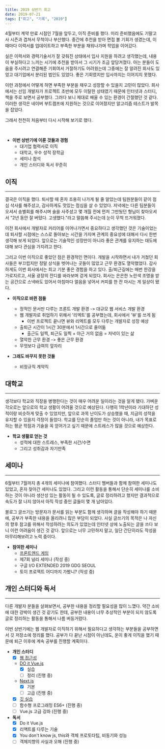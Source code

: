 ```yaml
---
title: 2019 상반기 회고
date: 2019-07-21
tags: ["회고", "기록", "2019"]
---
```


4월부터 계약 만료 시점인 7월을 앞두고, 이직 준비를 했다. 미리 준비했음에도 기말고사 시즌과 겹쳐서 무척이나 부산했다. 중간에 추천을 받아 면접 볼 기회가 생겼는데, 이때마다 이력서를 업데이트하고 부족한 부분을 채워나가며 학업을 이어갔다.

실은 이력서와 경력기술서가 잘 갖춰진 상태에서 입사 지원을 하려고 생각했는데, 내용이 부실하다고 느끼는 시기에 추천을 받아서 그 시기가 조금 앞당겨졌다. 아는 분들이 도움을 주시려고 연결해준 기회여서 거절하기도 어려웠는데 그중에는 잘 알려진 회사도 있었고 대기업에서 분리된 법인도 있었다. 좋은 기회였지만 입사까지는 이어지지 못했다.

이런 과정에서 어떻게 하면 부족한 부분을 채우고 성장할 수 있을지 고민이 많았다. 회사에서는 선임 개발자가 프로젝트 초반에 모두 이탈한 상태였기 때문에 인터넷과 스터디, 책을 주로 보면서 공부했다. 그러다 보니 제대로 배울 수 있는 환경이 간절했던 것 같다. 이러한 생각은 네이버 부트캠프에 지원하는 것으로 이어졌지만 알고리즘 테스트가 발목을 잡았다.

그래서 천천히 처음부터 다시 시작해 보기로 했다.

<br />

* **이번 상반기에 이룬 것들과 경험**
  * 대기업 협력사로 이직
  * 대학교, 우수 성적 장학금
  * 세미나 참석
  * 개인 스터디와 독서 꾸준히

## 이직
---
결국은 이직을 했다. 퇴사할 때 혼자 조용히 나가게 될 줄 알았는데 팀원분들이 같이 점심 삭사를 해주셨고, 감사하게도 맛있는 점심을 살 수 있었다. 저녁에는 다른 팀분들이 오셔서 송별회를 해주시며 술을 사주셨고 몇 개월 전에 먼저 그만뒀던 형님이 찾아오셔서 "2년 동안 잘 버텼다. 고생했다."라고 말씀해 주시는데 눈이 무척 뜨거워졌다.

이전 회사에서 개발자로 커리어를 이어나가면서 중요하다고 생각했던 것은 기술이었는데 퇴사할 시점에는 스스로 돌아보는 시간을 가지며 관계의 중요성에 대해서 다시 한번 생각해 보게 되었다. 앞으로는 기술적인 성장만이 아니라 좋은 관계를 유지하는 태도에 대해 보다 관심을 가지려고 한다.

그리고 이번 이직으로 좋았던 점은 환경적인 면이다. 개발을 시작하면서 내가 거쳤던 회사들은 부끄럽지만 정말 상식을 벗어나는 곳들이 많았고 근무 환경도 열악했었다. 감사하게도 이번 회사에서는 최고 기분 좋은 경험을 하고 있다. 출/퇴근길에는 매번 한강을 가로지르고, 서울 광장의 잔디를 바라보며 걷게 되었다. 회사는 은은한 노란색 조명을 받는 공간으로 스낵바도 있어서 아침마다 얼음을 넣어서 커피를 한 잔 마시는 게 일상이 됐다.

* **이직으로 바뀐 점들**
  * 정적인 문서만 다루는 프론트 개발 환경 -> 대규모 웹 서비스 개발 환경
  * 웹 개발자로 취업하기 위해서 '리엑트'를 공부했는데, 회사에서 '뷰'를 쓰게 됨
      * 이번 프로젝트 끝나면 뷰와 리엑트를 모두 다루는 개발자로 성장 예상
  * 출퇴근 시간이 1시간 30분에서 1시간으로 줄어듦
      * 출근도 일찍, 퇴근도 일찍 + 야근 거의 없음 = 저녁이 있는 삶
  * 열악한 근무 환경 -> 좋은 근무 환경
  * 무엇보다 급여의 앞자리

* **그래도 바꾸지 못한 것들**
  * 비정규직 계약직

## 대학교
---
생각보다 학교와 직장을 병행한다는 것이 매우 어려운 일이라는 것을 알게 됐다. 가벼운 각오로는 앞으로의 학교 생활이 어려울 것으로 예상된다. 다행히 1학년이라 기대하던 성적이랑 비슷하게 맞출 수 있었지만, 앞으로 과목 난이도가 상승했을 때, 지금의 성적을 유지할 수 있을지 걱정이 들었다. 학교를 단순히 졸업만 하는 것이 아니라, 내가 목표로 하는 평균 학점과 기술을 꼭 얻어가고 싶기 때문에 스트레스가 많을 것으로 예상한다.

* **학교 생활로 얻는 것**
  * 성적에 대한 스트레스, 부족한 시간/수면
  * 그리고 성취감과 자기만족

## 세미나
---
6월부터 7월까지 총 4개의 세미나에 참여했다. 스터디 멤버들과 함께 참여한 세미나도 있었고, 혼자 찾아간 세미나도 있었다. 그리고 이런 활동을 통해서 단순히 세미나를 소비하는 것이 아니라 생산성 있는 활동이 될 수 있도록, 글로 정리하려고 했지만 결과적으로 속도가 잘 나지 않아서 아직 작성 중인 글들이 몇 개 남아있다.

블로그 글쓰기는 방문자가 문서를 읽는 부분도 함께 생각하며 글을 작성해야 하기 때문에, 공부가 부족한 내용을 올리려니 많은 부담이 되었다. 사실 글쓰기의 목적은 나 자신의 향후 참고를 위해서 작성하려는 의도가 있었는데 인터넷 상에 노출되는 글을 쓰다 보니 이런 어려움이 생긴 것 같다. 앞으로는 너무 고민하지 말고, 일단 간단히라도 작성을 마무리해보려고 노력 중이다.

* **참여한 세미나**
  * [프론트엔드 게임](https://eunha0ne.github.io/2019/06/23/GDG-FRONT-ENDGAME/)
  * 제7회 널리 세미나 (작성 중)
  * 구글 I/O EXTENDED 2019 GDG SEOUL
  * 토이 프로젝트 어디까지 가봤니? (작성 중)

## 개인 스터디와 독서
---
다른 개발자 분들을 살펴보면서, 공부한 내용을 정리할 필요성을 많이 느꼈다. 약간 소비에 대한 강박이 생긴 것 같기도 한데, 공부한 내용이 너무 추상적인 부분이 되지 않도록 글로 정리하는 활동을 통해서 나름 버둥거렸다.

이번 상반기에는 웹 개발자로 이직하기 위해서 필요하다고 생각하는 부분들을 공부하면서 깃 저장소에 정리를 했다. 공부가 다 끝난 시점이 아닌데도, 운이 좋게 이직을 했기 때문에 퇴근 이후에 계속 공부를 진행할 계획이다.

* **개인 스터디**
  * [x] [웹 접근성](https://github.com/eunha0ne/study-comprehension-accessibility)
  * [DO it Vue.js](https://github.com/eunha0ne/study-do-it-vuejs)
      * [x] 실습
      * [ ] 정리 (진행 중)
  * [Next.js](https://github.com/eunha0ne/study-nextjs-tutorial)
      * [x] 기본
      * [ ] 고급 (진행 중)
  * [x] [깃 실습](https://github.com/eunha0ne/study-git-github)
  * [ ] 함수형 프로그래밍 ES6+ (진행 중)
  * [ ] Vue.js 고급 강좌 (진행 중)

* **독서**
  * [x] Do it Vue.js
  * [x] 리액트를 다루는 기술
  * [x] You don't know js, this와 객체 프로토타팁, 비동기와 성능
  * [ ] 객체지향의 사실과 오해 (진행 중)
